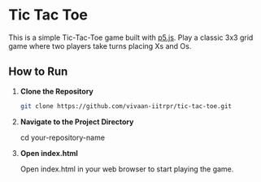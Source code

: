 # Tic Tac Toe

This is a simple Tic-Tac-Toe game built with [p5.js](https://p5js.org/). Play a classic 3x3 grid game where two players take turns placing Xs and Os.

## How to Run

1. **Clone the Repository**

   ```bash
   git clone https://github.com/vivaan-iitrpr/tic-tac-toe.git

2. **Navigate to the Project Directory**
    
    cd your-repository-name

3. **Open index.html**

    Open index.html in your web browser to start playing the game.